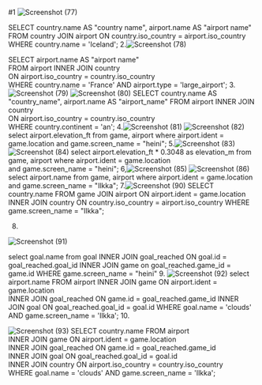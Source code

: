 #1 ![Screenshot (77)](https://github.com/user-attachments/assets/1fcc4788-7999-40a8-8e2b-c2015f24da5d)

SELECT country.name AS "country name", airport.name AS "airport name"  
FROM country JOIN airport ON country.iso_country = airport.iso_country  
WHERE country.name = 'Iceland';
2.![Screenshot (78)](https://github.com/user-attachments/assets/676d89e8-5c9f-4ab3-8c7b-d81fa18e295c)

SELECT airport.name AS "airport name"  
FROM airport INNER JOIN country  
ON airport.iso_country = country.iso_country  
WHERE country.name = 'France' AND airport.type = 'large_airport';
3.
![Screenshot (79)](https://github.com/user-attachments/assets/47f05cd5-6a05-42f8-915e-72abe274ca81)
![Screenshot (80)](https://github.com/user-attachments/assets/a65cf107-0277-4458-839b-bcbda13c92f2)
SELECT country.name AS "country_name", airport.name AS "airport_name" 
FROM airport INNER JOIN country  
ON airport.iso_country = country.iso_country  
WHERE country.continent = 'an';
4.![Screenshot (81)](https://github.com/user-attachments/assets/a523ad7c-23a5-44c5-b01d-61f8bad9b6fc)
![Screenshot (82)](https://github.com/user-attachments/assets/514e4ccb-5fbd-4e22-8c0a-cf9615698211)
select airport.elevation_ft from game, 
airport where airport.ident = game.location 
and game.screen_name = "heini";
5.![Screenshot (83)](https://github.com/user-attachments/assets/2e6d2ed5-7bf6-4149-bbad-43e7c1a194b4)
![Screenshot (84)](https://github.com/user-attachments/assets/4791608a-ca58-4c87-8b87-78f069b732fc)
select airport.elevation_ft * 0.3048 as elevation_m from game,
airport where airport.ident = game.location  
and game.screen_name = "heini";
6,![Screenshot (85)](https://github.com/user-attachments/assets/fd0dab5c-a655-44e6-8554-40c23e5fb000)
![Screenshot (86)](https://github.com/user-attachments/assets/d7a0fbad-5a98-48a1-a313-9a60b9111d15)
select airport.name from game,
airport where airport.ident = game.location 
and game.screen_name = "Ilkka";
7.![Screenshot (90)](https://github.com/user-attachments/assets/813a67bf-75a8-4787-b1d8-c46383db19be)
SELECT country.name FROM game 
JOIN airport ON airport.ident = game.location 
INNER JOIN country ON country.iso_country = airport.iso_country 
WHERE game.screen_name = "Ilkka";

8.
![Screenshot (91)](https://github.com/user-attachments/assets/0134d8a2-5968-4467-ba83-3e516ae68c93)

select goal.name from goal
INNER JOIN goal_reached ON goal.id = goal_reached.goal_id 
INNER JOIN game on goal_reached.game_id = game.id
WHERE game.screen_name = "heini"
9. ![Screenshot (92)](https://github.com/user-attachments/assets/b9e71133-3bfa-4f1c-af00-500868122f48)
select airport.name FROM airport 
INNER JOIN game ON airport.ident = game.location   
INNER JOIN goal_reached ON game.id = goal_reached.game_id 
INNER JOIN goal ON goal_reached.goal_id = goal.id 
WHERE goal.name = 'clouds' AND game.screen_name = 'Ilkka';
10.

![Screenshot (93)](https://github.com/user-attachments/assets/57fd6f10-53a0-42ba-97cb-9a23661b811c)
SELECT country.name FROM airport  
INNER JOIN game ON airport.ident = game.location  
INNER JOIN goal_reached ON game.id = goal_reached.game_id  
INNER JOIN goal ON goal_reached.goal_id = goal.id  
INNER JOIN country ON airport.iso_country = country.iso_country  
WHERE goal.name = 'clouds' AND game.screen_name = 'Ilkka';

